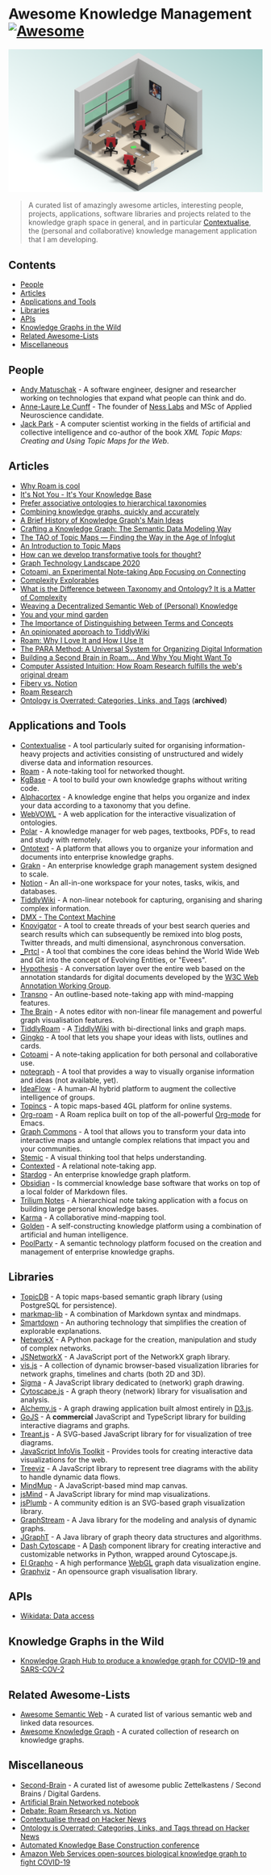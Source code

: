 # Awesome Knowledge Management [![Awesome](https://awesome.re/badge.svg)](https://awesome.re)

![Isometric classroom](resources/isometric-classroom.png)

> A curated list of amazingly awesome articles, interesting people, projects, applications, software libraries and projects related to the knowledge graph space in general, and in particular [Contextualise](https://www.contextualise.dev/), the (personal and collaborative) knowledge management application that I am developing.

## Contents

- [People](#people)
- [Articles](#articles)
- [Applications and Tools](#applications-and-tools)
- [Libraries](#libraries)
- [APIs](#apis)
- [Knowledge Graphs in the Wild](#knowledge-graphs-in-the-wild)
- [Related Awesome-Lists](#related-awesome-lists)
- [Miscellaneous](#miscellaneous)

## People

- [Andy Matuschak](https://andymatuschak.org/) - A software engineer, designer and researcher working on technologies that expand what people can think and do.
- [Anne-Laure Le Cunff](https://www.mentalnodes.com/about) - The founder of [Ness Labs](https://nesslabs.com/) and MSc of Applied Neuroscience candidate.
- [Jack Park](http://www.topicquests.org/) - A computer scientist working in the fields of artificial and collective intelligence and co-author of the book *XML Topic Maps: Creating and Using Topic Maps for the Web*.

## Articles

- [Why Roam is cool](https://divinations.substack.com/p/why-roam-is-cool)
- [It's Not You - It's Your Knowledge Base](https://kevinslin.com/organizing/its_not_you_its_your_knowledge_base/)
- [Prefer associative ontologies to hierarchical taxonomies](https://notes.andymatuschak.org/z29hLZHiVt7W2uss2uMpSZquAX5T6vaeSF6Cy)
- [Combining knowledge graphs, quickly and accurately](https://www.amazon.science/blog/combining-knowledge-graphs-quickly-and-accurately)
- [A Brief History of Knowledge Graph's Main Ideas](http://knowledgegraph.today/paper.html)
- [Crafting a Knowledge Graph: The Semantic Data Modeling Way](https://www.ontotext.com/blog/knowledge-graph-with-semantic-data-modeling/)
- [The TAO of Topic Maps &mdash; Finding the Way in the Age of Infoglut](https://ontopia.net/topicmaps/materials/tao.html)
- [An Introduction to Topic Maps](https://docs.microsoft.com/en-us/previous-versions/aa480048(v=msdn.10)?redirectedfrom=MSDN)
- [How can we develop transformative tools for thought?](https://numinous.productions/ttft/)
- [Graph Technology Landscape 2020](https://graphaware.com/graphaware/2020/02/17/graph-technology-landscape-2020.html)
- [Cotoami, an Experimental Note-taking App Focusing on Connecting](https://medium.com/@cotoami/cotoami-an-experimental-note-taking-app-focusing-on-connecting-734928d53d2c)
- [Complexity Explorables](https://www.complexity-explorables.org/)
- [What is the Difference between Taxonomy and Ontology? It is a Matter of Complexity](https://www.earley.com/blog/what-difference-between-taxonomy-and-ontology-it-matter-complexity)
- [Weaving a Decentralized Semantic Web of (Personal) Knowledge](https://www.researchgate.net/publication/334126329_Weaving_a_Decentralized_Semantic_Web_of_Personal_Knowledge)
- [You and your mind garden](https://nesslabs.com/mind-garden)
- [The Importance of Distinguishing between Terms and Concepts](https://www.semanticarts.com/the-importance-of-distinguishing-between-terms-and-concepts/)
- [An opinionated approach to TiddlyWiki](https://lesser.occult.institute/an-opinionated-approach-to-tiddlywiki)
- [Roam: Why I Love It and How I Use It](https://www.nateliason.com/blog/roam)
- [The PARA Method: A Universal System for Organizing Digital Information](https://fortelabs.co/blog/para/)
- [Building a Second Brain in Roam... And Why You Might Want To](https://www.reddit.com/r/RoamResearch/comments/eho7de/building_a_second_brain_in_roamand_why_you_might/)
- [Computer Assisted Intuition: How Roam Research fulfills the web's original dream](https://capiche.com/e/roam-research-worldwideweb-xanadu)
- [Fibery vs. Notion](https://medium.com/fibery/fibery-vs-notion-66019dd91846)
- [Roam Research](https://davidyat.es/2020/05/23/roam-research/)
- [Ontology is Overrated: Categories, Links, and Tags](https://archive.fo/a8Uyp) (**archived**)

## Applications and Tools

- [Contextualise](https://contextualise.dev/) - A tool particularly suited for organising information-heavy projects and activities consisting of unstructured and widely diverse data and information resources.
- [Roam](https://roamresearch.com/) - A note-taking tool for networked thought.
- [KgBase](https://kgbase.com/) - A tool to build your own knowledge graphs without writing code.
- [Alphacortex](https://www.alphacortex.io/) - A knowledge engine that helps you organize and index your data according to a taxonomy that you define.
- [WebVOWL](http://vowl.visualdataweb.org/webvowl.html) - A web application for the interactive visualization of ontologies.
- [Polar](https://getpolarized.io/) - A knowledge manager for web pages, textbooks, PDFs, to read and study with remotely.
- [Ontotext](https://www.ontotext.com/) - A platform that allows you to organize your information and documents into enterprise knowledge graphs.
- [Grakn](https://grakn.ai/) - An enterprise knowledge graph management system designed to scale.
- [Notion](https://www.notion.so/) - An all-in-one workspace for your notes, tasks, wikis, and databases.
- [TiddlyWiki](https://tiddlywiki.com/) - A non-linear notebook for capturing, organising and sharing complex information.
- [DMX - The Context Machine](https://dmx.berlin/dmx-context-machine)
- [Knovigator](https://knovigator.com/) - A tool to create threads of your best search queries and search results which can subsequently be remixed into blog posts, Twitter threads, and multi dimensional, asynchronous conversation.
- [_Prtcl](http://www.uprtcl.io/) - A tool that combines the core ideas behind the World Wide Web and Git into the concept of Evolving Entities, or "Evees".
- [Hypothesis](https://web.hypothes.is/) - A conversation layer over the entire web based on the annotation standards for digital documents developed by the [W3C Web Annotation Working Group](https://www.w3.org/annotation/).
- [Transno](https://transno.com/) - An outline-based note-taking app with mind-mapping features.
- [The Brain](https://www.thebrain.com/) - A notes editor with non-linear file management and powerful graph visualisation features.
- [TiddlyRoam](https://joekroese.github.io/tiddlyroam/) - A [TiddlyWiki](https://tiddlywiki.com/) with bi-directional links and graph maps.
- [Gingko](https://gingkoapp.com/) - A tool that lets you shape your ideas with lists, outlines and cards.
- [Cotoami](https://www.patreon.com/cotoami) - A note-taking application for both personal and collaborative use.
- [notegraph](http://notegraph.com/) - A tool that provides a way to visually organise information and ideas (not available, yet).
- [IdeaFlow](https://www.ideaflow.io/) - A human-AI hybrid platform to augment the collective intelligence of groups.
- [Topincs](https://www.topincs.com/tour) - A topic maps-based 4GL platform for online systems.
- [Org-roam](https://github.com/org-roam/org-roam) - A Roam replica built on top of the all-powerful [Org-mode](https://orgmode.org/) for Emacs.
- [Graph Commons](https://graphcommons.com/) - A tool that allows you to transform your data into interactive maps and untangle complex relations that impact you and your communities.
- [Stemic](https://stemic.app/) - A visual thinking tool that helps understanding.
- [Contexted](https://contexted.io/) - A relational note-taking app.
- [Stardog](https://www.stardog.com/platform/) - An enterprise knowledge graph platform.
- [Obsidian](https://obsidian.md/) - Is commercial knowledge base software that works on top of a local folder of Markdown files.
- [Trilium Notes](https://github.com/zadam/trilium) - A hierarchical note taking application with a focus on building large personal knowledge bases.
- [Karma](https://www.karma.fm/) - A collaborative mind-mapping tool.
- [Golden](https://golden.com/) - A self-constructing knowledge platform using a combination of artificial and human intelligence.
- [PoolParty](https://www.poolparty.biz/) - A semantic technology platform focused on the creation and management of enterprise knowledge graphs.

## Libraries

- [TopicDB](https://github.com/brettkromkamp/topic-db) - A topic maps-based semantic graph library (using PostgreSQL for persistence).
- [markmap-lib](https://markmap.js.org/) - A combination of Markdown syntax and mindmaps.
- [Smartdown](https://github.com/smartdown) - An authoring technology that simplifies the creation of explorable explanations.
- [NetworkX](https://github.com/networkx/networkx) - A Python package for the creation, manipulation and study of complex networks.
- [JSNetworkX](http://jsnetworkx.org/) - A JavaScript port of the NetworkX graph library.
- [vis.js](https://github.com/visjs) - A collection of dynamic browser-based visualization libraries for network graphs, timelines and charts (both 2D and 3D).
- [Sigma](http://sigmajs.org/) - A JavaScript library dedicated to (network) graph drawing.
- [Cytoscape.js](https://js.cytoscape.org/) - A graph theory (network) library for visualisation and analysis.
- [Alchemy.js](https://graphalchemist.github.io/Alchemy/#/) - A graph drawing application built almost entirely in [D3.js](https://d3js.org/).
- [GoJS](https://gojs.net/latest/samples/index.html) - A **commercial** JavaScript and TypeScript library for building interactive diagrams and graphs.
- [Treant.js](http://fperucic.github.io/treant-js/) - A SVG-based JavaScript library for for visualization of tree diagrams.
- [JavaScript InfoVis Toolkit](https://philogb.github.io/jit/index.html) - Provides tools for creating interactive data visualizations for the web.
- [Treeviz](https://github.com/PierreCapo/treeviz) - A JavaScript library to represent tree diagrams with the ability to handle dynamic data flows.
- [MindMup](https://github.com/mindmup/mapjs) - A JavaScript-based mind map canvas.
- [jsMind](https://github.com/hizzgdev/jsmind) - A JavaScript library for mind map visualizations.
- [jsPlumb](http://jsplumb.github.io/jsplumb/home.html) - A community edition is an SVG-based graph visualization library.
- [GraphStream](http://graphstream-project.org/) - A Java library for the modeling and analysis of dynamic graphs.
- [JGraphT](https://jgrapht.org/) - A Java library of graph theory data structures and algorithms.
- [Dash Cytoscape](https://github.com/plotly/dash-cytoscape) - A [Dash](https://plotly.com/dash/) component library for creating interactive and customizable networks in Python, wrapped around Cytoscape.js.
- [El Grapho](https://www.elgrapho.com/) - A high performance [WebGL](https://developer.mozilla.org/en-US/docs/Web/API/WebGL_API) graph data visualization engine.
- [Graphviz](https://graphviz.gitlab.io/) - An opensource graph visualisation library.

## APIs

- [Wikidata: Data access](https://www.wikidata.org/wiki/Wikidata:Data_access)

## Knowledge Graphs in the Wild

- [Knowledge Graph Hub to produce a knowledge graph for COVID-19 and SARS-COV-2](https://github.com/Knowledge-Graph-Hub/kg-covid-19)

## Related Awesome-Lists

- [Awesome Semantic Web](https://github.com/semantalytics/awesome-semantic-web) - A curated list of various semantic web and linked data resources.
- [Awesome Knowledge Graph](https://github.com/shaoxiongji/awesome-knowledge-graph) - A curated collection of research on knowledge graphs.

## Miscellaneous

- [Second-Brain](https://github.com/KasperZutterman/Second-Brain) - A curated list of awesome public Zettelkastens / Second Brains / Digital Gardens.
- [Artificial Brain Networked notebook](https://www.notion.so/Artificial-Brain-Networked-notebook-a131b468fc6f43218fb8105430304709)
- [Debate: Roam Research vs. Notion](https://capiche.com/q/debate-roam-research-vs-notion)
- [Contextualise thread on Hacker News](https://news.ycombinator.com/item?id=22282583)
- [Ontology is Overrated: Categories, Links, and Tags thread on Hacker News](https://news.ycombinator.com/item?id=18972861)
- [Automated Knowledge Base Construction conference](https://www.akbc.ws/2020/)
- [Amazon Web Services open-sources biological knowledge graph to fight COVID-19](https://www.amazon.science/blog/amazon-web-services-open-sources-biological-knowledge-graph-to-fight-covid-19)


